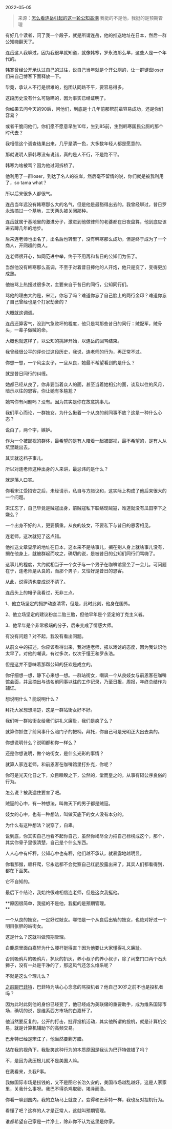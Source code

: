 2022-05-05

> 来源：[怎么看连岳引起的这一轮公知高潮](http://mp.weixin.qq.com/s?__biz=MzU3NDc5Nzc0NQ==&mid=2247516236&idx=1&sn=2a0faeefb77ebb9ced2ffb0ab1327924&chksm=fd2e2292ca59ab84a7e0afd734f0e0ee79eb4ceae32f6a9c5bd5a249c2e94b17281d79c49797&scene=27#wechat_redirect)
> 我挺的不是他，我挺的是预期管理

有好几个读者，问了我一个段子，就是所谓连岳，他的推送地址在日本，然后一群公知嗨翻天了。  

  

连岳这人我聊过，因为我很早就知道，就像韩寒，罗永浩那么早，这些人是一个年代的。  

  

韩寒曾经公开承认过自己的过往，说自己当年就是个开公厕的，让一群键盘loser们来自己博客下面释放一下。  

  

毕竟，承认人不行是很难的，抱团认同路不平，要容易得多。  

  

这段历史没有什么可隐瞒的，因为事实已经证明了。  

  

你如果去问今天的90后，问他们，到底是十几年前那帮前辈容易成功，还是你们容易？

  

或者干脆问他们，你们愿不愿意早生10年，生到85前，生到韩寒国民公厕的那个时代去？

  

我相信这个调查结果出来，几乎是清一色，大多数年轻人都是愿意的。

  

那就说明人家韩寒没有说错，真的是人不行，不是路不平。

  

韩寒为啥被骂？因为他过河拆桥了。  

  

他利用了一群loser，到达了名人的彼岸，然后毫不留情的说，你们就是被我利用了，so tama what？

  

所以后来很多人都很气。  

  

连岳当年远没有韩寒那么大的名气，但是他是最豁得出去的。我曾经聊过，昔日罗永浩搞过一个基地，三天两头被关闭那种。  

  

连岳就属于基地里的激进分子，激进到他做律师的老婆都在日夜盘算，他到底应该进去蹲几年的地步。

  

后来连老师也出名了，出名后也转型了，没有韩寒那么成功，但是终于成为了一个商人，开网超的商人。  

  

连老师很开心，如同范进中举，终于不用再和昔日的公知们为伍了。  

  

当然他没有韩寒那么高调，不至于对着昔日捧他的人开炮，他只是变了，变得更加成熟。  

  

他被骂上热搜过很多次，主要来自于昔日的同行，公知同行们。  

  

骂他的理由大约是，宋江，你忘了吗？难道你忘了自己脸上的两行金印？难道你忘了自己曾经也是个打家劫舍的？

  

大概就这调调。  

  

连岳还算客气，没到气急败坏的程度，他只是骂那些昔日的同行：贼配军，贼骨头，一辈子做贼的命。  

  

大概也就这样了，以公知的挑衅开始，以连岳的回骂结束。  

  

我曾经很公平的评价过这段历史，我说，连老师的行为，再正常不过。  

  

你想一想，一个风尘女子，一旦从良，她最不希望看到的是什么？

  

就是昔日同行的纠缠。  

  

她都已经从良了，你非要当着众人的面，甚至当着她相公的面，谈及以往的风月，暗示以往的恩客，你让她有多尴尬？  

  

她骂你有问题吗？没有。因为其实是你在故意挑事儿。  

  

我们平心而论，一群妓女，为什么揪着一个从良的前同事不放？这是一种什么心态？

  

说白了，两个字，嫉妒。  

  

作为一个被鄙视的群体，最希望的是有人陪着一起被鄙视，最不希望的，是有人从坑里跳出去。

  

其实就这档子事儿。

  

所以对连老师这种出身的人来讲，最忌讳的是什么？

  

就是落人口实。

  

你看宋江受招安之后，未经请示，私自与方腊议和，这实际上构成了他后来很大的一个问题。

  

宋江忘了，自己毕竟是贼寇出身，前贼寇私下联络现贼寇，难道就没有瓜田李下之嫌么？

  

一个出身不好的人，更要慎重。从良的妓女，不要私下与昔日的恩客相见。

  

连老师，这次就犯了这点错。

  

他推送文章显示的地址在日本，这本来不是啥事儿，搁在别人身上就啥事儿没有，搁在他身上，就被群起而攻之，确切的说，是被昔日的公知们同行们骂嗨了。

  

这事儿的程度，大约就相当于一个女子与一个男子在咖啡馆里坐了一会儿。可问题在于，连老师是从良的，而那个男子，又恰好是昔日的恩客。

  

从此，说得清也变成说不清了。  

  

连岳头上的帽子我看过，无非三点。  

  

1、他立场坚定的拥护动态清零，但是，此时此刻，他身在国外。

2、他立场坚定的建议粉丝二胎三胎，但他早年是个坚定的丁克主义者。

3、他早年是个非常极端的分子，后来变成了情感大师。  

  

有没有问题？对不起，我没有看出问题。  

  

从前文中的描述，你应该看得出来，我对连老师，报以戏谑的态度，因为我认识他太早了。对他的嘲讽，有过多次，仅次于懂王和罗永浩。

  

但是这并不意味着那帮公知的狂欢是成立的。  

  

你仔细想一想，静下心来想一想。一群站街女，嘲讽一个从良妓女与前恩客在咖啡馆会面，并且摘出与该名前同事以往的工作记录，乃至日报，周报，年终总结作为辅证。  

  

想说明什么？能说明什么？

  

拜托大家想想清楚，这是一群站街女好不好。  

  

我们听一群站街女给我们讲礼义廉耻，我们是疯了么？  

  

就算你抓住了前同事什么暗门子的把柄，拜托，你自己可是光明正大出去卖的。  

  

你想说明什么？说明都和你一样么？  

  

还是你想说明，做个站街女，是什么光彩的事情？  

  

就算人家连老师，和前恩客在咖啡馆里打扑克，你呢？  

  

你可是光天化日之下，众目睽睽之下，公然的，堂而皇之的，从事有碍公序良俗的行为。

  

怎么说？被我逮住要害了吧。

  

贼寇的心中，有一种想法，叫做天下的男子都是贼寇。  

妓女的心中，也有一种想法，叫做天底下的女人没有本分的。  

  

为什么有这种想法？说穿了，自卑。  

  

说到底，你其实自己也看不起你自己，虽然你竭尽全力把自己标榜成这个，那个，其实你骨子里很清楚，自己是个什么东西。  

  

人人心中有杆秤，公知心中也有秤，他们越不承认，就暴露地越明显。  

  

你看那猴，顺杆爬，它永远都不会觉察自己红屁股露出来了，其实人们都看得到，都在下面笑。  

  

它不自知的。

  

最后下个结论，我始终很难相信连老师，但是这次我挺他。  

  

 **原因很简单，我挺的不是他，我挺的是预期管理。  
**

  

一个从良的妓女，一定好过妓女。哪怕是一个从良后出轨的妓女，也绝对好过一个明目张胆的站街女。  

  

这是什么？这就叫做预期管理。  

  

白鹿原里面白嘉轩为什么腰杆挺得直？因为他要让大家懂得礼义廉耻。

  

否则吸鸦片的吸鸦片，扒灰的扒灰，养小叔子的养小叔子，除了祠堂门口两个石头狮子，没有一处是干净的了，那这风气还怎么维系呢？

  

不就是这么个理儿么？  

  

[之前聊巴菲特](http://mp.weixin.qq.com/s?__biz=MzU3NDc5Nzc0NQ==&mid=2247516197&idx=1&sn=58c9736f7befca0209ce395c90ecddb7&chksm=fd2e22fbca59abedb208691ab43e3db6225a5660790e547d864cb682d1ec34996bfe58c71eab&scene=21#wechat_redirect)，巴菲特为啥心心念念的骂投机者？他自己30岁之前不也是投机者吗？  

  

因为此时此刻他的身份已经变了，他已经成为美联储的重要助手，成为维系国际市场，确切的说，是维系西方市场的白嘉轩了。

  

他当然要反复的，公开的打击，批评投机活动，其实他所谓的投机，就是计算机交易，就是计算机辅助下的高频交易。  

  

巴菲特已经是宋江了，他当然要剿方腊。  

  

站在我的视角下，我耻笑这种行为的本质原因是我认为巴菲特做错了吗？  

  

不，是因为我压根儿就不是美国人嘛。  

  

在我看来，关我P事。  

  

我做国际市场是捞钱的，又不是图它长治久安的，美国市场越乱越好。这是人家家里，关我什么事呀。我巴不得杀鸡取卵，竭泽而渔。

  

你看一聊到国内，我的立场马上就变了。变得和巴菲特一样，我也反对投机行为。  

  

看懂了吧？这样的人才是正常人，这就叫预期管理。

  

谁都希望自己家是一片净土，除非你不认为这里是你家。

